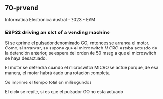 ##  70-prvend

  Informatica Electronica 
  Austral - 2023 - EAM

### ESP32 driving an slot of a vending machine

  Si se oprime el pulsador denominado GO, entonces se arranca el motor.  
  Como, al arrancar, se supone que el microswitch MICRO estaba actuado de la detención anterior, se espera del orden de 50  mseg a que el microswitch se haya desactuado.  

  El motor se detendrá cuando el microswitch MICRO se actúe porque, de esa manera, el motor habrá dado una rotación completa.

  Se imprime el tiempo total en milisegundos

  El ciclo se repite, si es que el pulsador GO no esta actuado




